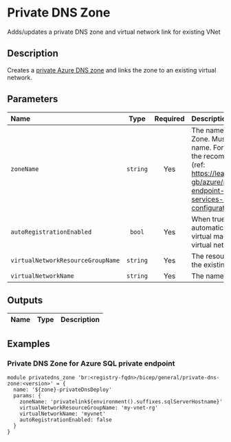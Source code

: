 # Private DNS Zone

Adds/updates a private DNS zone and virtual network link for existing VNet

## Description

Creates a [private Azure DNS zone](https://learn.microsoft.com/en-us/azure/dns/private-dns-privatednszone) and links the zone to an existing virtual network.

## Parameters

| Name                              | Type     | Required | Description                                                                                                                                                                                                                               |
| :-------------------------------- | :------: | :------: | :---------------------------------------------------------------------------------------------------------------------------------------------------------------------------------------------------------------------------------------- |
| `zoneName`                        | `string` | Yes      | The name for the Private DNS Zone. Must be a valid domain name. For Azure services, use the recommended zone names (ref: https://learn.microsoft.com/en-gb/azure/private-link/private-endpoint-dns#azure-services-dns-zone-configuration) |
| `autoRegistrationEnabled`         | `bool`   | Yes      | When true, a DNS record gets automatically created for each virtual machine deployed in the virtual network.                                                                                                                              |
| `virtualNetworkResourceGroupName` | `string` | Yes      | The resource group name of the existing VNet.                                                                                                                                                                                             |
| `virtualNetworkName`              | `string` | Yes      | The name of the existing VNet.                                                                                                                                                                                                            |

## Outputs

| Name | Type | Description |
| :--- | :--: | :---------- |

## Examples

### Private DNS Zone for Azure SQL private endpoint

```bicep
module privatedns_zone 'br:<registry-fqdn>/bicep/general/private-dns-zone:<version>' = {
  name: '${zone}-privateDnsDeploy'
  params: {
    zoneName: 'privatelink${environment().suffixes.sqlServerHostname}'
    virtualNetworkResourceGroupName: 'my-vnet-rg'
    virtualNetworkName: 'myvnet'
    autoRegistrationEnabled: false
  }
}
```